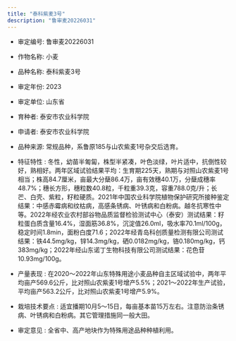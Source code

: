 ```yaml
---
title: "泰科紫麦3号"
description: "鲁审麦20226031"
---
```

* 审定编号:  鲁审麦20226031

*  作物名称:  小麦

*  品种名称:  泰科紫麦3号

*  审定年份:  2023

*  审定单位:  山东省

* 育种者:  泰安市农业科学院

*  申请者:  泰安市农业科学院

*  品种来源:  常规品种，系鲁原185与山农紫麦1号杂交后选育。

*  特征特性 : 
冬性，幼苗半匍匐，株型半紧凑，叶色淡绿，叶片适中，抗倒性较好，熟相好。两年区域试验结果平均：生育期225天，熟期与对照山农紫麦1号相当；株高84.7厘米，亩最大分蘖86.4万，亩有效穗40.1万，分蘖成穗率48.7%；穗长方形，穗粒数40.8粒，千粒重39.3克，容重788.0克/升；长芒、白壳、紫粒，籽粒硬质。2021年中国农业科学院植物保护研究所接种鉴定结果：中感赤霉病和纹枯病，高感条锈病、叶锈病和白粉病。越冬抗寒性中等。2022年经农业农村部谷物品质监督检验测试中心（泰安）测试结果：籽粒蛋白质含量16.4%，湿面筋36.8%，沉淀值26.0ml，吸水率70.1ml/100g，稳定时间1.8min，面粉白度71.6；2022年经青岛科创质量检测有限公司测试结果：铁44.5mg/kg，锌14.3mg/kg，硒0.0182mg/kg，铬0.180mg/kg，钙383mg/kg；2022年经山东诺丁生物科技有限公司测试结果：花色苷10.93mg/100g。
 
*  产量表现 : 
在2020～2022年山东特殊用途小麦品种自主区域试验中，两年平均亩产569.6公斤，比对照山农紫麦1号增产5.5%；2021～2022年生产试验，平均亩产563.2公斤，比对照山农紫麦1号增产5.9%。

*  栽培技术要点 : 
适宜播期10月5～15日，每亩基本苗15万左右。注意防治条锈病、叶锈病和白粉病。其它管理措施同一般大田。

*  审定意见 : 
全省中、高产地块作为特殊用途品种种植利用。
